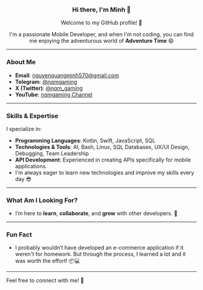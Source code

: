 ### <p align="center">Hi there, I'm Minh 👋</p>
<p align="center">Welcome to my GitHub profile! 🚀</p>

<p align="center">I'm a passionate Mobile Developer, and when I'm not coding, you can find me enjoying the adventurous world of <b>Adventure Time</b> 😄</p>

---

### About Me

- **Email**: [nguyenquangminh570@gmail.com](mailto:nguyenquangminh570@gmail.com)
- **Telegram**: [@nqmgaming](http://t.me/nqmgaming)
- **X (Twitter)**: [@nqm_gaming](https://www.twitter.com/nqm_gaming)
- **YouTube**: [nqmgaming Channel](https://youtube.com/channel/UCs90j_mc0KKvLP2Wfgjxt5w)

---

### Skills & Expertise

I specialize in:
- **Programming Languages**: Kotlin, Swift, JavaScript, SQL
- **Technologies & Tools**: AI, Bash, Linux, SQL Databases, UX/UI Design, Debugging, Team Leadership
- **API Development**: Experienced in creating APIs specifically for mobile applications.
- I'm always eager to learn new technologies and improve my skills every day 😎

---

### What Am I Looking For?

- I’m here to **learn**, **collaborate**, and **grow** with other developers. 🤩

---

### Fun Fact

- I probably wouldn’t have developed an e-commerce application if it weren't for homework. But through the process, I learned a lot and it was worth the effort! 📦💻

---

Feel free to connect with me! 🤝
